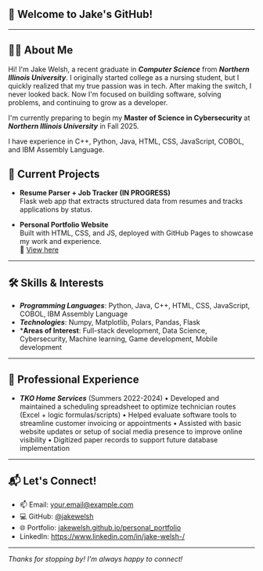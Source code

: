 ## 👋 Welcome to Jake's GitHub!
---
## 🧑‍💼 About Me
Hi! I'm Jake Welsh, a recent graduate in ***Computer Science*** from ***Northern Illinois University***. I originally started college as a nursing student, but I quickly realized that my true passion was in tech. After making the switch, I never looked back. Now I'm focused on building software, solving problems, and continuing to grow as a developer. 

I'm currently preparing to begin my **Master of Science in Cybersecurity** at ***Northern Illinois University*** in Fall 2025.

I have experience in C++, Python, Java, HTML, CSS, JavaScript, COBOL, and IBM Assembly Language.

## 🚧 Current Projects
- **Resume Parser + Job Tracker (IN PROGRESS)**  
  Flask web app that extracts structured data from resumes and tracks applications by status.

- **Personal Portfolio Website**  
  Built with HTML, CSS, and JS, deployed with GitHub Pages to showcase my work and experience.  
  🔗 [View here](https://jakewelsh.github.io/personal_portfolio)

---
## 🛠️ Skills & Interests
- ***Programming Languages***: Python, Java, C++, HTML, CSS, JavaScript, COBOL, IBM Assembly Language
- ***Technologies***: Numpy, Matplotlib, Polars, Pandas, Flask
- ***Areas of Interest**: Full-stack development, Data Science, Cybersecurity, Machine learning, Game development, Mobile development
---
## 💼 Professional Experience
- ***TKO Home Services*** (Summers 2022-2024)
• Developed and maintained a scheduling spreadsheet to optimize
technician routes (Excel + logic formulas/scripts)
• Helped evaluate software tools to streamline customer invoicing or
appointments
• Assisted with basic website updates or setup of social media
presence to improve online visibility
• Digitized paper records to support future database implementation
---
## 📬 Let's Connect!
- 📫 Email: [your.email@example.com](mailto:your.email@example.com)  
- 💻 GitHub: [@jakewelsh](https://github.com/jakewelsh)  
- 🌐 Portfolio: [jakewelsh.github.io/personal_portfolio](https://jakewelsh.github.io/personal_portfolio)  
- LinkedIn: https://www.linkedin.com/in/jake-welsh-/
---
_Thanks for stopping by! I'm always happy to connect!_
